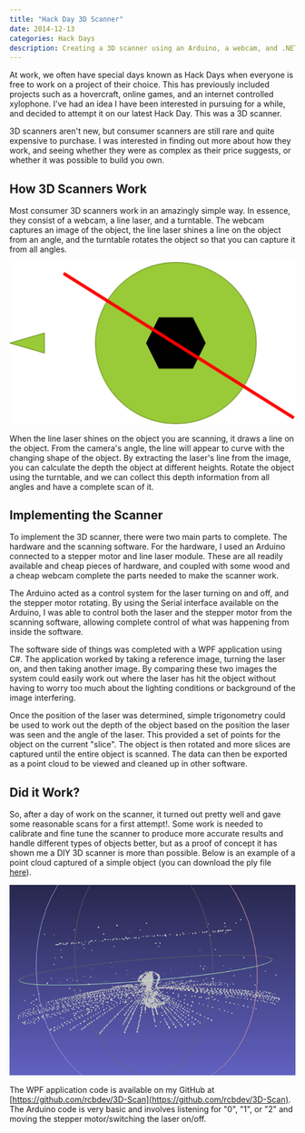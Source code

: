 ```yaml
---
title: "Hack Day 3D Scanner"
date: 2014-12-13
categories: Hack Days
description: Creating a 3D scanner using an Arduino, a webcam, and .NET. Overview of how the system was created and the results.
---
```


At work, we often have special days known as Hack Days when everyone is free to work on a project of their choice. This has previously included projects such as a hovercraft, online games, and an internet controlled xylophone. I've had an idea I have been interested in pursuing for a while, and decided to attempt it on our latest Hack Day. This was a 3D scanner.

3D scanners aren't new, but consumer scanners are still rare and quite expensive to purchase. I was interested in finding out more about how they work, and seeing whether they were as complex as their price suggests, or whether it was possible to build you own.

## How 3D Scanners Work

Most consumer 3D scanners work in an amazingly simple way. In essence, they consist of a webcam, a line laser, and a turntable. The webcam captures an image of the object, the line laser shines a line on the object from an angle, and the turntable rotates the object so that you can capture it from all angles.

![Overview of Scanner](/images/post_images/3D_scanner/overview.png)

When the line laser shines on the object you are scanning, it draws a line on the object. From the camera's angle, the line will appear to curve with the changing shape of the object. By extracting the laser's line from the image, you can calculate the depth the object at different heights. Rotate the object using the turntable, and we can collect this depth information from all angles and have a complete scan of it.

## Implementing the Scanner

To implement the 3D scanner, there were two main parts to complete. The hardware and the scanning software. For the hardware, I used an Arduino connected to a stepper motor and line laser module. These are all readily available and cheap pieces of hardware, and coupled with some wood and a cheap webcam complete the parts needed to make the scanner work.

The Arduino acted as a control system for the laser turning on and off, and the stepper motor rotating. By using the Serial interface available on the Arduino, I was able to control both the laser and the stepper motor from the scanning software, allowing complete control of what was happening from inside the software.

The software side of things was completed with a WPF application using C#. The application worked by taking a reference image, turning the laser on, and then taking another image. By comparing these two images the system could easily work out where the laser has hit the object without having to worry too much about the lighting conditions or background of the image interfering.

Once the position of the laser was determined, simple trigonometry could be used to work out the depth of the object based on the position the laser was seen and the angle of the laser. This provided a set of points for the object on the current "slice". The object is then rotated and more slices are captured until the entire object is scanned. The data can then be exported as a point cloud to be viewed and cleaned up in other software.

## Did it Work?

So, after a day of work on the scanner, it turned out pretty well and gave some reasonable scans for a first attempt!. Some work is needed to calibrate and fine tune the scanner to produce more accurate results and handle different types of objects better, but as a proof of concept it has shown me a DIY 3D scanner is more than possible. Below is an example of a point cloud captured of a simple object (you can download the ply file [here](/files/3dscan.ply)).

![Example scan](/images/post_images/3D_scanner/example_scan.png)

The WPF application code is available on my GitHub at [https://github.com/rcbdev/3D-Scan](https://github.com/rcbdev/3D-Scan). The Arduino code is very basic and involves listening for "0", "1", or "2" and moving the stepper motor/switching the laser on/off.
